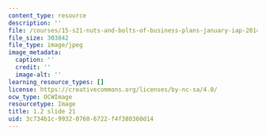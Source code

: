 ```yaml
---
content_type: resource
description: ''
file: /courses/15-s21-nuts-and-bolts-of-business-plans-january-iap-2014/3c734b1c993207606722f4f380360d14_1.2_slide_21.jpg
file_size: 303842
file_type: image/jpeg
image_metadata:
  caption: ''
  credit: ''
  image-alt: ''
learning_resource_types: []
license: https://creativecommons.org/licenses/by-nc-sa/4.0/
ocw_type: OCWImage
resourcetype: Image
title: 1.2 slide 21
uid: 3c734b1c-9932-0760-6722-f4f380360d14
---
```


